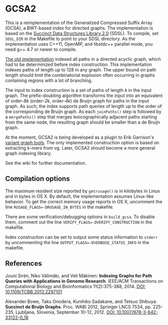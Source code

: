 # GCSA2

This is a reimplementation of the Generalized Compressed Suffix Array (GCSA), a BWT-based index for directed graphs. The implementation is based on the [Succinct Data Structures Library 2.0](https://github.com/simongog/sdsl-lite) (SDSL). To compile, set `SDSL_DIR` in the Makefile to point to your SDSL directory. As the implementation uses C++11, OpenMP, and libstdc++ parallel mode, you need g++ 4.7 or newer to compile.

[The old implementation](http://jltsiren.kapsi.fi/gcsa) indexed all paths in a directed acyclic graph, which had to be determinized before index construction. This implementation indexes paths of length up to 128 in any graph. The upper bound on path length should limit the combinatorial explosion often occurring in graphs containing regions with a lot of branching.

The input to index construction is a set of paths of length *k* in the input graph. The prefix-doubling algorithm transforms the input into an equivalent of order-*8k* (order-*2k*, order-*4k*) de Bruijn graph for paths in the input graph. As such, the index supports path queries of length up to the order of the corresponding de Bruijn graph. As each `joinPaths()` step is followed by a `mergePaths()` step that merges lexicographically adjacent paths starting from the same node, the resulting graph should be smaller than a de Bruijn graph.

At the moment, GCSA2 is being developed as a plugin to Erik Garrison's [variant graph tools](https://github.com/ekg/vg). The only implemented construction option is based on extracting *k*-mers from vg. Later, GCSA2 should become a more general graph indexing library.

See the wiki for further documentation.

## Compilation options

The maximum resident size reported by `getrusage()` is in kilobytes in Linux and in bytes in OS X. By default, the implementation assumes Linux-like behavior. To get the correct memory usage reports in OS X, uncomment the line `RUSAGE_FLAGS=-DRUSAGE_IN_BYTES` in the makefile.

There are some verification/debugging options in `build_gcsa`. To disable them, comment out the line `VERIFY_FLAGS=-DVERIFY_CONSTRUCTION` in the makefile.

Index construction can be set to output some status information to `stderr` by uncommenting the line `OUTPUT_FLAGS=-DVERBOSE_STATUS_INFO` in the makefile.

## References

Jouni Sirén, Niko Välimäki, and Veli Mäkinen: **Indexing Graphs for Path Queries with Applications in Genome Research**.
IEEE/ACM Transactions on Computational Biology and Bioinformatics 11(2):375-388, 2014.
[DOI: 10.1109/TCBB.2013.2297101](http://dx.doi.org/10.1109/TCBB.2013.2297101)

Alexander Bowe, Taku Onodera, Kunihiko Sadakane, and Tetsuo Shibuya: **Succinct de Bruijn Graphs**.
Proc. WABI 2012, Springer LNCS 7534, pp. 225-235, Ljubljana, Slovenia, September 10-12, 2012.
[DOI: 10.1007/978-3-642-33122-0_18](http://dx.doi.org/10.1007/978-3-642-33122-0_18)
